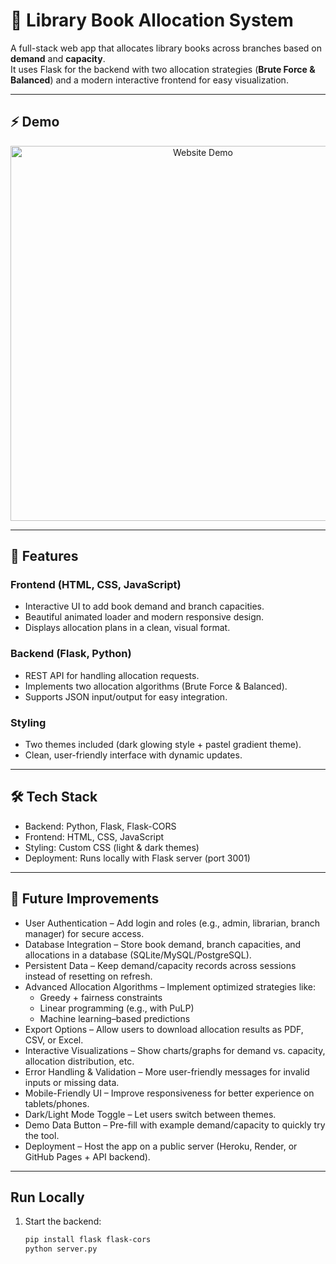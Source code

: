 # 📖 Library Book Allocation System

A full-stack web app that allocates library books across branches based on **demand** and **capacity**.  
It uses Flask for the backend with two allocation strategies (**Brute Force & Balanced**) and a modern interactive frontend for easy visualization.

---

## ⚡ Demo

<p align="center">
  <img src="demo/website.gif" alt="Website Demo" width="600"/>
</p>

---

## 🚀 Features
### Frontend (HTML, CSS, JavaScript)
- Interactive UI to add book demand and branch capacities.
- Beautiful animated loader and modern responsive design.
- Displays allocation plans in a clean, visual format.
### Backend (Flask, Python)
- REST API for handling allocation requests.
- Implements two allocation algorithms (Brute Force & Balanced).
- Supports JSON input/output for easy integration.
### Styling
- Two themes included (dark glowing style + pastel gradient theme).
- Clean, user-friendly interface with dynamic updates.

---

## 🛠 Tech Stack
- Backend: Python, Flask, Flask-CORS
- Frontend: HTML, CSS, JavaScript
- Styling: Custom CSS (light & dark themes)
- Deployment: Runs locally with Flask server (port 3001)

---

## 🔮 Future Improvements
- User Authentication – Add login and roles (e.g., admin, librarian, branch manager) for secure access.
- Database Integration – Store book demand, branch capacities, and allocations in a database (SQLite/MySQL/PostgreSQL).
- Persistent Data – Keep demand/capacity records across sessions instead of resetting on refresh.
- Advanced Allocation Algorithms – Implement optimized strategies like:
   - Greedy + fairness constraints
   - Linear programming (e.g., with PuLP)
   - Machine learning–based predictions
- Export Options – Allow users to download allocation results as PDF, CSV, or Excel.
- Interactive Visualizations – Show charts/graphs for demand vs. capacity, allocation distribution, etc.
- Error Handling & Validation – More user-friendly messages for invalid inputs or missing data.
- Mobile-Friendly UI – Improve responsiveness for better experience on tablets/phones.
- Dark/Light Mode Toggle – Let users switch between themes.
- Demo Data Button – Pre-fill with example demand/capacity to quickly try the tool.
- Deployment – Host the app on a public server (Heroku, Render, or GitHub Pages + API backend).

---

## Run Locally
1. Start the backend:
   ```bash
   pip install flask flask-cors
   python server.py
